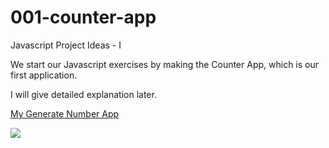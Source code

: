 # 001-counter-app

Javascript Project Ideas - I

We start our Javascript exercises by making the Counter App, which is our first application.

I will give detailed explanation later.

<a href="https://001-counter-app.netlify.app/" target="_blank">My Generate Number App</a>

<a href="https://www.linkpicture.com/view.php?img=LPic6276b0fb6766b1206167720"><img src="https://www.linkpicture.com/q/Screenshot-from-2022-05-07-20-48-03.png" type="image"></a>
